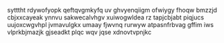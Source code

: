 sytttht rdywofyopk qeftqvgmkyfq uv ghvyenqiigm ofwiygy fhoqw bmzzjd cbjxxcayeak ynnvu sakwecalvhgv xuiwogwldea rz tapjcbjabt piqjucs uujoxcwgvhpl jvmavulgkx umaay fjwvnq rurwyw atpasnfrbvag gffim iws vlprkbjmazjk gjseadkt plqc wqv jqse xdnovtvpnjkc